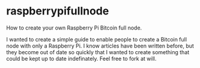 # raspberrypifullnode
How to create your own Raspberry Pi Bitcoin full node.

I wanted to create a simple guide to enable people to create a Bitcoin full node with only a Raspberry Pi. I know articles have been written before, but they become out of date so quickly that I wanted to create something that could be kept up to date indefinately. Feel free to fork at will.
